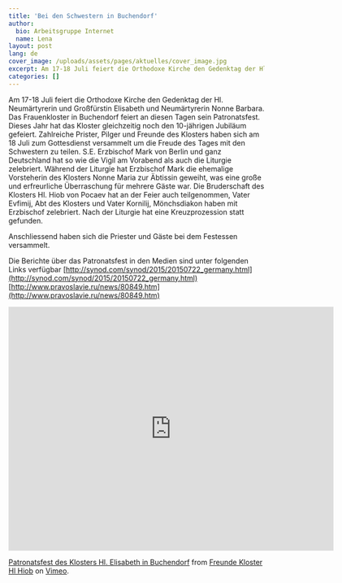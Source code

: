 ```yaml
---
title: 'Bei den Schwestern in Buchendorf'
author:
  bio: Arbeitsgruppe Internet
  name: Lena
layout: post
lang: de
cover_image: /uploads/assets/pages/aktuelles/cover_image.jpg
excerpt: Am 17-18 Juli feiert die Orthodoxe Kirche den Gedenktag der Hl. Neumärtyrerin und Großfürstin Elisabeth und Neumärtyrerin Nonne Barbara. Das Frauenkloster in Buchendorf feiert an diesen Tagen sein Patronatsfest.
categories: []
---
```

Am 17-18 Juli feiert die Orthodoxe Kirche den Gedenktag der Hl. Neumärtyrerin und Großfürstin Elisabeth und Neumärtyrerin Nonne Barbara. Das Frauenkloster in Buchendorf feiert an diesen Tagen sein Patronatsfest. Dieses Jahr hat das Kloster gleichzeitig noch den 10-jährigen Jubiläum gefeiert. Zahlreiche Prister, Pilger und Freunde des Klosters haben sich am 18 Juli zum Gottesdienst versammelt um die Freude des Tages mit den Schwestern zu teilen. S.E. Erzbischof Mark von Berlin und ganz Deutschland hat so wie die Vigil am Vorabend als auch die Liturgie zelebriert. Während der Liturgie hat Erzbischof Mark die ehemalige Vorsteherin des Klosters Nonne Maria zur Äbtissin geweiht, was eine große und erfreurliche Überraschung für mehrere Gäste war.
Die Bruderschaft des Klosters Hl. Hiob von Pocaev hat an der Feier auch teilgenommen, Vater Evfimij, Abt des Klosters und Vater Kornilij, Mönchsdiakon haben mit Erzbischof zelebriert.
Nach der Liturgie hat eine Kreuzprozession statt gefunden.

Anschliessend haben sich die Priester und Gäste bei dem Festessen versammelt.

Die Berichte über das Patronatsfest in den Medien sind unter folgenden Links verfügbar
[http://synod.com/synod/2015/20150722_germany.html](http://synod.com/synod/2015/20150722_germany.html)
[http://www.pravoslavie.ru/news/80849.htm](http://www.pravoslavie.ru/news/80849.htm)

<iframe src="https://player.vimeo.com/video/135283140" width="640" height="480" frameborder="0" webkitallowfullscreen mozallowfullscreen allowfullscreen></iframe>
<p><a href="https://vimeo.com/135283140">Patronatsfest des Klosters Hl. Elisabeth in Buchendorf</a> from <a href="https://vimeo.com/user42512020">Freunde Kloster Hl Hiob</a> on <a href="https://vimeo.com">Vimeo</a>.</p>
